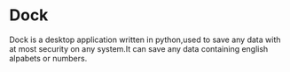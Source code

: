 # Dock
Dock is a desktop application written in python,used to save any data with at most security on any system.It can save any data containing english alpabets or numbers.
